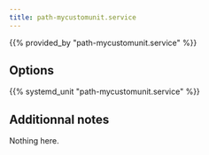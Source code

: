 ```yaml
---
title: path-mycustomunit.service
---
```


{{% provided_by "path-mycustomunit.service" %}}

## Options

{{% systemd_unit "path-mycustomunit.service" %}}

## Additionnal notes

Nothing here.